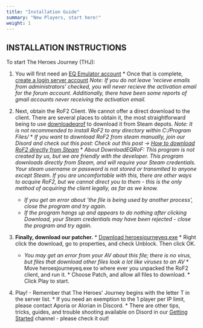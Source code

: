 ```yaml
---
title: "Installation Guide"
summary: "New Players, start here!"
weight: 1
---
```


## INSTALLATION INSTRUCTIONS

To start The Heroes Journey (THJ):


  1. You will first need an [EQ Emulator account](http://www.eqemulator.org/)
    * Once that is complete, [create a login server account](http://www.eqemulator.org/account/?CreateLS) *Note: If you do not leave 'recieve emails from administrators' checked, you will never recieve the activation email for the forum account. Additionally, there have been some reports of gmail accounts never receiving the activation email.*

  2. Next, obtain the RoF2 Client. We cannot offer a direct download to the client. There are several places to obtain it, the most straightforward being to use [downloadeqrof](https://github.com/xackery/downloadeqrof/releases/download/latest/downloadeqrof.exe) to download it from Steam depots. *Note: It is not recommended to install RoF2 to any directory within C:/Program Files/*
    * *If you want to download RoF2 from steam manually, join our Disord and check out this post: Check out this post -> [How to download RoF2 directly from Steam](https://discord.com/channels/1204418766318862356/1300559345951445022)*
    * *About DownloadEQRoF: This program is not created by us, but we are friendly with the developer. This program downloads directly from Steam, and will require your Steam credentials. Your steam username or password is not stored or transmited to anyone except Steam. If you are uncomfortable with this, there are other ways to acquire RoF2, but we cannot direct you to them - this is the only method of acquiring the client legally, as far as we know.*
      * *If you get an error about 'the file is being used by another process', close the program and try again.*
      * *If the program hangs up and appears to do nothing after clicking Download, your Steam credentials may have been rejected - close the program and try again.*

  3. **Finally, download our patcher.**
    * [Download heroesjourneyeq.exe](https://github.com/The-Heroes-Journey-EQEMU/eqemupatcher/releases/latest/download/heroesjourneyeq.exe)
    * Right click the download, go to properties, and check Unblock. Then click OK.
      * *You may get an error from your AV about this file; there is no virus, but files that download other files look a lot like viruses to an AV*
    * Move heroesjourneyeq.exe to where ever you unpacked the RoF2 client, and run it.
    * Choose Patch, and allow all files to download.
    * Click Play to start.

  4. Play! - Remember that The Heroes' Journey begins with the letter T in the server list.
    * If you need an exemption to the 1 player per IP limit, please contact Aporia or Alorian in Discord.
    * There are other tips, tricks, guides, and trouble shooting available on Disord in our [Getting Started](https://discord.com/channels/1204418766318862356/1204418767132688403) channel - please check it out!